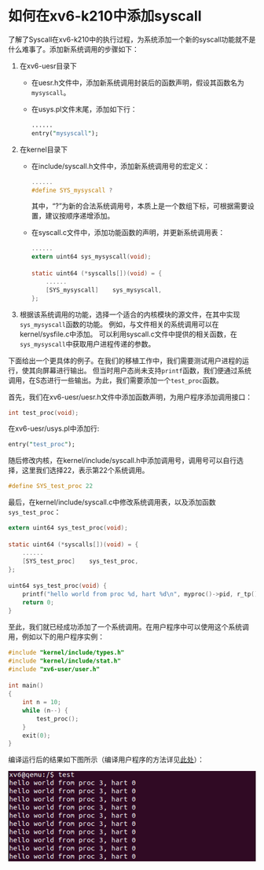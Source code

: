 # 如何在xv6-k210中添加syscall

了解了Syscall在xv6-k210中的执行过程，为系统添加一个新的syscall功能就不是什么难事了。添加新系统调用的步骤如下：

1. 在xv6-uesr目录下
    + 在uesr.h文件中，添加新系统调用封装后的函数声明，假设其函数名为`mysyscall`。
    + 在usys.pl文件末尾，添加如下行：

        ```perl
        ......
        entry("mysyscall");
        ```

2. 在kernel目录下
    + 在include/syscall.h文件中，添加新系统调用号的宏定义：

        ```C
        ......
        #define SYS_mysyscall ?
        ```

        其中，“?”为新的合法系统调用号，本质上是一个数组下标，可根据需要设置，建议按顺序递增添加。

    + 在syscall.c文件中，添加功能函数的声明，并更新系统调用表：

        ```C
        ......
        extern uint64 sys_mysyscall(void);

        static uint64 (*syscalls[])(void) = {
            ......
            [SYS_mysyscall]    sys_mysyscall,
        };

        ```
3. 根据该系统调用的功能，选择一个适合的内核模块的源文件，在其中实现`sys_mysyscall`函数的功能。
    例如，与文件相关的系统调用可以在kernel/sysfile.c中添加。
    可以利用syscall.c文件中提供的相关函数，在`sys_mysyscall`中获取用户进程传递的参数。

下面给出一个更具体的例子。在我们的移植工作中，我们需要测试用户进程的运行，使其向屏幕进行输出。
但当时用户态尚未支持`printf`函数，我们便通过系统调用，在S态进行一些输出。为此，我们需要添加一个`test_proc`函数。

首先，我们在xv6-uesr/uesr.h文件中添加函数声明，为用户程序添加调用接口：
```C
int test_proc(void);
```
在xv6-uesr/usys.pl中添加行:
```perl
entry("test_proc");
```
随后修改内核，在kernel/include/syscall.h中添加调用号，调用号可以自行选择，这里我们选择22，表示第22个系统调用。
```C
#define SYS_test_proc 22
```
最后，在kernel/include/syscall.c中修改系统调用表，以及添加函数`sys_test_proc`：
```C
extern uint64 sys_test_proc(void);

static uint64 (*syscalls[])(void) = {
    ......
    [SYS_test_proc]    sys_test_proc,
};

uint64 sys_test_proc(void) {
    printf("hello world from proc %d, hart %d\n", myproc()->pid, r_tp());
    return 0;
}
```
至此，我们就已经成功添加了一个系统调用。在用户程序中可以使用这个系统调用，例如以下的用户程序实例：
```C
#include "kernel/include/types.h"
#include "kernel/include/stat.h"
#include "xv6-user/user.h"

int main()
{
    int n = 10;
    while (n--) {
        test_proc();
    }
    exit(0);
}
```
编译运行后的结果如下图所示（编译用户程序的方法详见[此处](./fs.md)）：

![](/img/syscall_test.png)


<br>
<br>
